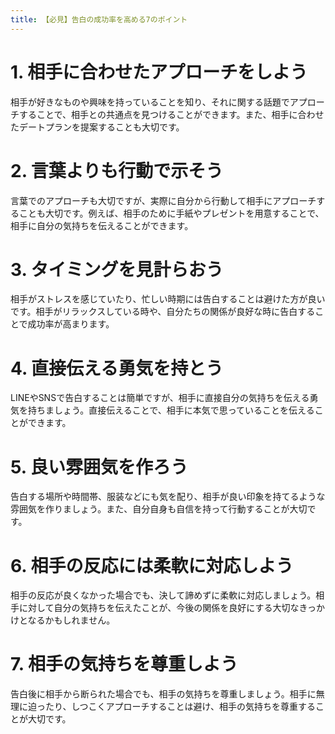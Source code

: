 ```yaml
---
title: 【必見】告白の成功率を高める7のポイント
---
```


# 1. 相手に合わせたアプローチをしよう

相手が好きなものや興味を持っていることを知り、それに関する話題でアプローチすることで、相手との共通点を見つけることができます。また、相手に合わせたデートプランを提案することも大切です。

# 2. 言葉よりも行動で示そう

言葉でのアプローチも大切ですが、実際に自分から行動して相手にアプローチすることも大切です。例えば、相手のために手紙やプレゼントを用意することで、相手に自分の気持ちを伝えることができます。

# 3. タイミングを見計らおう

相手がストレスを感じていたり、忙しい時期には告白することは避けた方が良いです。相手がリラックスしている時や、自分たちの関係が良好な時に告白することで成功率が高まります。

# 4. 直接伝える勇気を持とう

LINEやSNSで告白することは簡単ですが、相手に直接自分の気持ちを伝える勇気を持ちましょう。直接伝えることで、相手に本気で思っていることを伝えることができます。

# 5. 良い雰囲気を作ろう

告白する場所や時間帯、服装などにも気を配り、相手が良い印象を持てるような雰囲気を作りましょう。また、自分自身も自信を持って行動することが大切です。

# 6. 相手の反応には柔軟に対応しよう

相手の反応が良くなかった場合でも、決して諦めずに柔軟に対応しましょう。相手に対して自分の気持ちを伝えたことが、今後の関係を良好にする大切なきっかけとなるかもしれません。

# 7. 相手の気持ちを尊重しよう

告白後に相手から断られた場合でも、相手の気持ちを尊重しましょう。相手に無理に迫ったり、しつこくアプローチすることは避け、相手の気持ちを尊重することが大切です。

